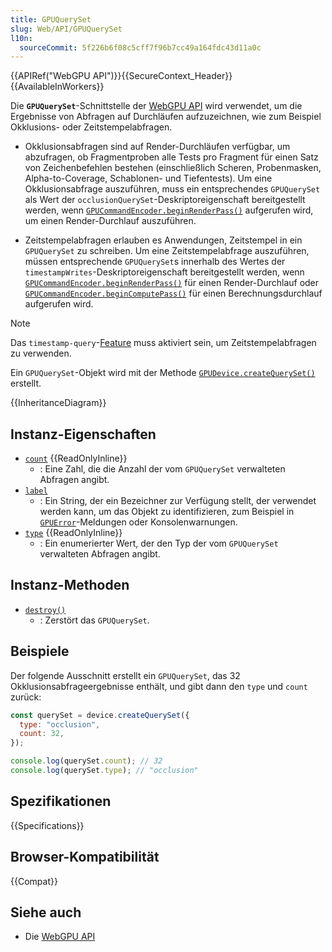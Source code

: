 ```yaml
---
title: GPUQuerySet
slug: Web/API/GPUQuerySet
l10n:
  sourceCommit: 5f226b6f08c5cff7f96b7cc49a164fdc43d11a0c
---
```


{{APIRef("WebGPU API")}}{{SecureContext_Header}}{{AvailableInWorkers}}

Die **`GPUQuerySet`**-Schnittstelle der [WebGPU API](/de/docs/Web/API/WebGPU_API) wird verwendet, um die Ergebnisse von Abfragen auf Durchläufen aufzuzeichnen, wie zum Beispiel Okklusions- oder Zeitstempelabfragen.

- Okklusionsabfragen sind auf Render-Durchläufen verfügbar, um abzufragen, ob Fragmentproben alle Tests pro Fragment für einen Satz von Zeichenbefehlen bestehen (einschließlich Scheren, Probenmasken, Alpha-to-Coverage, Schablonen- und Tiefentests). Um eine Okklusionsabfrage auszuführen, muss ein entsprechendes `GPUQuerySet` als Wert der `occlusionQuerySet`-Deskriptoreigenschaft bereitgestellt werden, wenn [`GPUCommandEncoder.beginRenderPass()`](/de/docs/Web/API/GPUCommandEncoder/beginRenderPass) aufgerufen wird, um einen Render-Durchlauf auszuführen.

- Zeitstempelabfragen erlauben es Anwendungen, Zeitstempel in ein `GPUQuerySet` zu schreiben. Um eine Zeitstempelabfrage auszuführen, müssen entsprechende `GPUQuerySet`s innerhalb des Wertes der `timestampWrites`-Deskriptoreigenschaft bereitgestellt werden, wenn [`GPUCommandEncoder.beginRenderPass()`](/de/docs/Web/API/GPUCommandEncoder/beginRenderPass) für einen Render-Durchlauf oder [`GPUCommandEncoder.beginComputePass()`](/de/docs/Web/API/GPUCommandEncoder/beginComputePass) für einen Berechnungsdurchlauf aufgerufen wird.

> [!NOTE]
> Das `timestamp-query`-[Feature](/de/docs/Web/API/GPUSupportedFeatures) muss aktiviert sein, um Zeitstempelabfragen zu verwenden.

Ein `GPUQuerySet`-Objekt wird mit der Methode [`GPUDevice.createQuerySet()`](/de/docs/Web/API/GPUDevice/createQuerySet) erstellt.

{{InheritanceDiagram}}

## Instanz-Eigenschaften

- [`count`](/de/docs/Web/API/GPUQuerySet/count) {{ReadOnlyInline}}
  - : Eine Zahl, die die Anzahl der vom `GPUQuerySet` verwalteten Abfragen angibt.
- [`label`](/de/docs/Web/API/GPUQuerySet/label)
  - : Ein String, der ein Bezeichner zur Verfügung stellt, der verwendet werden kann, um das Objekt zu identifizieren, zum Beispiel in [`GPUError`](/de/docs/Web/API/GPUError)-Meldungen oder Konsolenwarnungen.
- [`type`](/de/docs/Web/API/GPUQuerySet/type) {{ReadOnlyInline}}
  - : Ein enumerierter Wert, der den Typ der vom `GPUQuerySet` verwalteten Abfragen angibt.

## Instanz-Methoden

- [`destroy()`](/de/docs/Web/API/GPUQuerySet/destroy)
  - : Zerstört das `GPUQuerySet`.

## Beispiele

Der folgende Ausschnitt erstellt ein `GPUQuerySet`, das 32 Okklusionsabfrageergebnisse enthält, und gibt dann den `type` und `count` zurück:

```js
const querySet = device.createQuerySet({
  type: "occlusion",
  count: 32,
});

console.log(querySet.count); // 32
console.log(querySet.type); // "occlusion"
```

## Spezifikationen

{{Specifications}}

## Browser-Kompatibilität

{{Compat}}

## Siehe auch

- Die [WebGPU API](/de/docs/Web/API/WebGPU_API)
